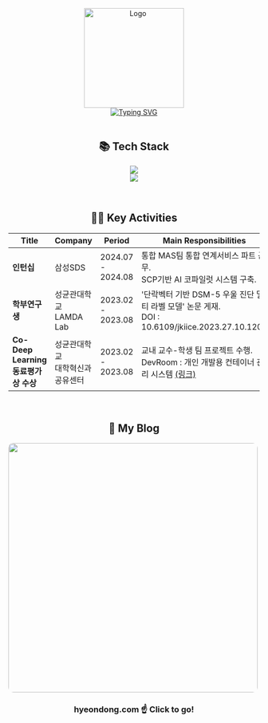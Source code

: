 <div align=center>
    <br/> 
    <br/>
<div style="display: flex; flex-direction: column; align-items: center; justify-content: center;">
    &nbsp;&nbsp;&nbsp;&nbsp;&nbsp;&nbsp;&nbsp;&nbsp;&nbsp;
    &nbsp;&nbsp;&nbsp;&nbsp;&nbsp;&nbsp;&nbsp;&nbsp;&nbsp;
  <img src="https://github.com/user-attachments/assets/7e26fdb2-a3d2-4af4-bd7a-f1c2c1f138dd" alt="Logo" height="200"/>
<a href="https://git.io/typing-svg"><img src="https://readme-typing-svg.demolab.com?font=Teko&size=45&duration=2000&color=000000&center=true&vCenter=true&multiline=true&repeat=false&width=500&height=200&lines=Yang+Hyeon+Dong;+Cloud+%C2%B7+Infra+%C2%B7+Server++Developer;%C2%AF%5C_(%E3%83%84)_%2F%C2%AF" alt="Typing SVG" /></a>
</div>



<br/>

## 📚 Tech Stack

<p align="center">
  <a href="https://skillicons.dev">
    <img src="https://skillicons.dev/icons?i=kubernetes,docker,aws,azure,gcp"/>
    <br/>
    <img src="https://skillicons.dev/icons?i=c,cpp,py,java,ts,bash"/>
  </a>
</p>

<br/>

## 👩‍💻 Key Activities

| Title           | Company       | Period         | Main Responsibilities                        |
|-----------------|---------------|----------------|---------------------------------------|
| **인턴십**             | 삼성SDS     | 2024.07 - 2024.08 | 통합 MAS팀 통합 연계서비스 파트 근무.<br>SCP기반 AI 코파일럿 시스템 구축. |
| **학부연구생**        | 성균관대학교<br>LAMDA Lab     | 2023.02 - 2023.08 | '단락벡터 기반 DSM-5 우울 진단 멀티 라벨 모델' 논문 게재.<br>DOI : 10.6109/jkiice.2023.27.10.1201 |
| **Co-Deep Learning<br>동료평가상 수상**    | 성균관대학교<br>대학혁신과공유센터 | 2023.02 - 2023.08 |  교내 교수-학생 팀 프로젝트 수행.<br>DevRoom : 개인 개발용 컨테이너 관리 시스템 [(링크)](https://github.com/DEVROOM-OFFICIAL) |

<br/>

## 🍹 My Blog

<div style="display: flex; align-items: center;">
    <a href="https://hyeondong.com/">
        <img style="border-radius: 10px;" width="500px" height="auto" src="https://user-images.githubusercontent.com/37038105/202439323-35317d2a-2964-40ea-9d4b-88eb6d8dc4ea.gif">
    </a>
</div>

### hyeondong.com ☝ Click to go! 



</div>

<!--
![Yanghyeondong's GitHub stats](https://github-readme-stats.vercel.app/api?username=Yanghyeondong&include_all_commits=true&show_icons=true)
-->
